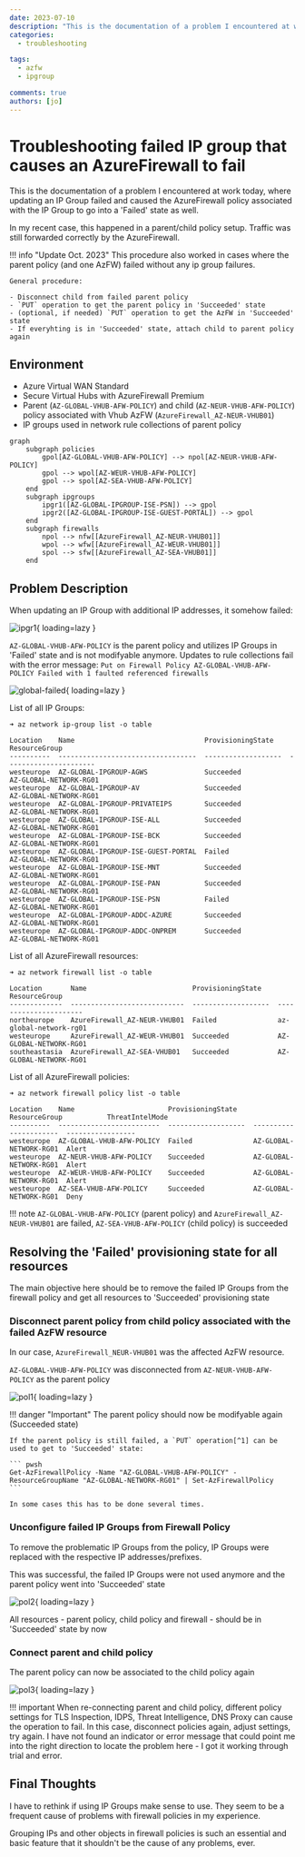 ```yaml
---
date: 2023-07-10
description: "This is the documentation of a problem I encountered at work today, where updating an IP Group failed and caused the AzureFirewall policy associated with the IP Group to go into a 'Failed' state as well"
categories:
  - troubleshooting

tags:
  - azfw
  - ipgroup

comments: true
authors: [jo]
---
```


# Troubleshooting failed IP group that causes an AzureFirewall to fail

This is the documentation of a problem I encountered at work today, where updating an IP Group failed and caused the AzureFirewall policy associated with the IP Group to go into a 'Failed' state as well.

In my recent case, this happened in a parent/child policy setup. Traffic was still forwarded correctly by the AzureFirewall.

!!! info "Update Oct. 2023"
    This procedure also worked in cases where the parent policy (and one AzFW) failed without any ip group failures.

    General procedure:

    - Disconnect child from failed parent policy
    - `PUT` operation to get the parent policy in 'Succeeded' state
    - (optional, if needed) `PUT` operation to get the AzFW in 'Succeeded' state
    - If everyhting is in 'Succeeded' state, attach child to parent policy again

<!-- more -->

## Environment

- Azure Virtual WAN Standard
- Secure Virtual Hubs with AzureFirewall Premium
- Parent (`AZ-GLOBAL-VHUB-AFW-POLICY`) and child (`AZ-NEUR-VHUB-AFW-POLICY`) policy associated with Vhub AzFW (`AzureFirewall_AZ-NEUR-VHUB01`)
- IP groups used in network rule collections of parent policy


```mermaid
graph
    subgraph policies
        gpol[AZ-GLOBAL-VHUB-AFW-POLICY] --> npol[AZ-NEUR-VHUB-AFW-POLICY]
        gpol --> wpol[AZ-WEUR-VHUB-AFW-POLICY]
        gpol --> spol[AZ-SEA-VHUB-AFW-POLICY]
    end
    subgraph ipgroups
        ipgr1([AZ-GLOBAL-IPGROUP-ISE-PSN]) --> gpol
        ipgr2([AZ-GLOBAL-IPGROUP-ISE-GUEST-PORTAL]) --> gpol
    end
    subgraph firewalls
        npol --> nfw[[AzureFirewall_AZ-NEUR-VHUB01]]
        wpol --> wfw[[AzureFirewall_AZ-WEUR-VHUB01]]
        spol --> sfw[[AzureFirewall_AZ-SEA-VHUB01]]
    end
```

## Problem Description

When updating an IP Group with additional IP addresses, it somehow failed:

![ipgr1](../assets/ipgroup-azfw/ipgr1.png){ loading=lazy }

`AZ-GLOBAL-VHUB-AFW-POLICY` is the parent policy and utilizes IP Groups in 'Failed' state and is not modifyable anymore. Updates to rule collections fail with the error message: `Put on Firewall Policy AZ-GLOBAL-VHUB-AFW-POLICY Failed with 1 faulted referenced firewalls`

![global-failed](../assets/ipgroup-azfw/global_failed.png){ loading=lazy }

List of all IP Groups:

```
➜ az network ip-group list -o table

Location    Name                                ProvisioningState    ResourceGroup
----------  ----------------------------------  -------------------  ----------------------
westeurope  AZ-GLOBAL-IPGROUP-AGWS              Succeeded            AZ-GLOBAL-NETWORK-RG01
westeurope  AZ-GLOBAL-IPGROUP-AV                Succeeded            AZ-GLOBAL-NETWORK-RG01
westeurope  AZ-GLOBAL-IPGROUP-PRIVATEIPS        Succeeded            AZ-GLOBAL-NETWORK-RG01
westeurope  AZ-GLOBAL-IPGROUP-ISE-ALL           Succeeded            AZ-GLOBAL-NETWORK-RG01
westeurope  AZ-GLOBAL-IPGROUP-ISE-BCK           Succeeded            AZ-GLOBAL-NETWORK-RG01
westeurope  AZ-GLOBAL-IPGROUP-ISE-GUEST-PORTAL  Failed               AZ-GLOBAL-NETWORK-RG01
westeurope  AZ-GLOBAL-IPGROUP-ISE-MNT           Succeeded            AZ-GLOBAL-NETWORK-RG01
westeurope  AZ-GLOBAL-IPGROUP-ISE-PAN           Succeeded            AZ-GLOBAL-NETWORK-RG01
westeurope  AZ-GLOBAL-IPGROUP-ISE-PSN           Failed               AZ-GLOBAL-NETWORK-RG01
westeurope  AZ-GLOBAL-IPGROUP-ADDC-AZURE        Succeeded            AZ-GLOBAL-NETWORK-RG01
westeurope  AZ-GLOBAL-IPGROUP-ADDC-ONPREM       Succeeded            AZ-GLOBAL-NETWORK-RG01
```

List of all AzureFirewall resources:

```
➜ az network firewall list -o table

Location       Name                          ProvisioningState    ResourceGroup
-------------  ----------------------------  -------------------  ----------------------
northeurope    AzureFirewall_AZ-NEUR-VHUB01  Failed               az-global-network-rg01
westeurope     AzureFirewall_AZ-WEUR-VHUB01  Succeeded            AZ-GLOBAL-NETWORK-RG01
southeastasia  AzureFirewall_AZ-SEA-VHUB01   Succeeded            AZ-GLOBAL-NETWORK-RG01
```

List of all AzureFirewall policies:

```
➜ az network firewall policy list -o table

Location    Name                       ProvisioningState    ResourceGroup           ThreatIntelMode
----------  -------------------------  -------------------  ----------------------  -----------------
westeurope  AZ-GLOBAL-VHUB-AFW-POLICY  Failed               AZ-GLOBAL-NETWORK-RG01  Alert
westeurope  AZ-NEUR-VHUB-AFW-POLICY    Succeeded            AZ-GLOBAL-NETWORK-RG01  Alert
westeurope  AZ-WEUR-VHUB-AFW-POLICY    Succeeded            AZ-GLOBAL-NETWORK-RG01  Alert
westeurope  AZ-SEA-VHUB-AFW-POLICY     Succeeded            AZ-GLOBAL-NETWORK-RG01  Deny
```

!!! note
    `AZ-GLOBAL-VHUB-AFW-POLICY` (parent policy) and `AzureFirewall_AZ-NEUR-VHUB01` are failed, `AZ-SEA-VHUB-AFW-POLICY` (child policy) is succeeded

## Resolving the 'Failed' provisioning state for all resources

The main objective here should be to remove the failed IP Groups from the firewall policy and get all resources to 'Succeeded' provisioning state

### Disconnect parent policy from child policy associated with the failed AzFW resource

In our case, `AzureFirewall_NEUR-VHUB01` was the affected AzFW resource. 

`AZ-GLOBAL-VHUB-AFW-POLICY` was disconnected from `AZ-NEUR-VHUB-AFW-POLICY` as the parent policy

![pol1](../assets/ipgroup-azfw/pol1.png){ loading=lazy }

!!! danger "Important"
    The parent policy should now be modifyable again (Succeeded state)
    
    If the parent policy is still failed, a `PUT` operation[^1] can be used to get to 'Succeeded' state:

    ``` pwsh
    Get-AzFirewallPolicy -Name "AZ-GLOBAL-VHUB-AFW-POLICY" -ResourceGroupName "AZ-GLOBAL-NETWORK-RG01" | Set-AzFirewallPolicy
    ```

    In some cases this has to be done several times.

### Unconfigure failed IP Groups from Firewall Policy

To remove the problematic IP Groups from the policy, IP Groups were replaced with the respective IP addresses/prefixes.

This was successful, the failed IP Groups were not used anymore and the parent policy went into 'Succeeded' state

![pol2](../assets/ipgroup-azfw/pol2.png){ loading=lazy }

All resources - parent policy, child policy and firewall - should be in 'Succeeded' state by now

### Connect parent and child policy

The parent policy can now be associated to the child policy again

![pol3](../assets/ipgroup-azfw/pol3.png){ loading=lazy }

!!! important
    When re-connecting parent and child policy, different policy settings for TLS Inspection, IDPS, Threat Intelligence, DNS Proxy can cause the operation to fail. In this case, disconnect policies again, adjust settings, try again. I have not found an indicator or error message that could point me into the right direction to locate the problem here - I got it working through trial and error.

## Final Thoughts

I have to rethink if using IP Groups make sense to use. They seem to be a frequent cause of problems with firewall policies in my experience.

Grouping IPs and other objects in firewall policies is such an essential and basic feature that it shouldn't be the cause of any problems, ever. 


[^1]: [:octicons-link-external-16: Troubleshoot Azure Microsoft.Network failed provisioning state](https://learn.microsoft.com/en-us/azure/networking/troubleshoot-failed-state#microsoftnetworkazurefirewalls){target="_blank"}